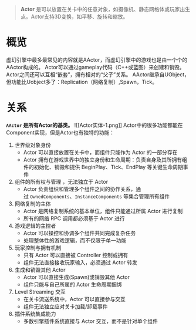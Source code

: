>**Actor** 是可以放置在关卡中的任意对象，如摄像机、静态网格体或玩家出生点。Actor支持3D变换，如平移、旋转和缩放。

# 概览
虚幻引擎中最多最常见的内容就是AActor，而虚幻引擎中的游戏也是由一个个的AActor构成的。
Actor可以通过gameplay代码（C++或蓝图）来创建和销毁。
Actor之间还可以互相“嵌套”，拥有相对的“父子”关系。
AActor继承自UObject，但功能比Uobject多了：Replication（网络复制）,Spawn，Tick。

# 关系
**`AActor` 是所有Actor的基类。**
![[Actor实体-1.png]]
Actor中的很多功能都能在Component实现，但是Actor也有独特的功能：
1. 世界级对象身份
    - Actor 可以直接放置在关卡中，而组件只能作为 Actor 的一部分存在
    - Actor 拥有在游戏世界中的独立身份和生命周期：负责自身及其所拥有组件的初始化、销毁和提供 BeginPlay、Tick、EndPlay 等关键生命周期事件
2. 组件的所有权与管理
，无法独立于 Actor
    - Actor 负责组织和管理多个组件之间的协作关系，通过 `OwnedComponents`、`InstanceComponents` 等集合管理所有组件
3. 网络复制的主体
    - Actor 是网络复制系统的基本单位，组件只能通过所属 Actor 进行复制
    - 所有的网络 RPC 调用都必须基于 Actor 进行
4. 游戏逻辑的主控者
    - Actor 可以操控和协调多个组件共同完成复杂任务
    - 处理整体性的游戏逻辑，而不仅限于单一功能
5. 玩家控制与拥有机制
    - 只有 Actor 可以直接被 Controller 控制或拥有
    - 组件无法直接接收玩家输入，必须通过 Actor 转发
6. 生成和销毁其他 Actor
    - Actor 可以直接生成(Spawn)或销毁其他 Actor
    - 组件只能与自己所属的 Actor 生命周期捆绑
7. Level Streaming 交互
    - 在关卡流送系统中，Actor 可以直接参与交互
    - 组件无法独立应对关卡加载/卸载事件
8. 插件系统集成能力
    - 多数引擎插件系统直接与 Actor 交互，而不是针对单个组件